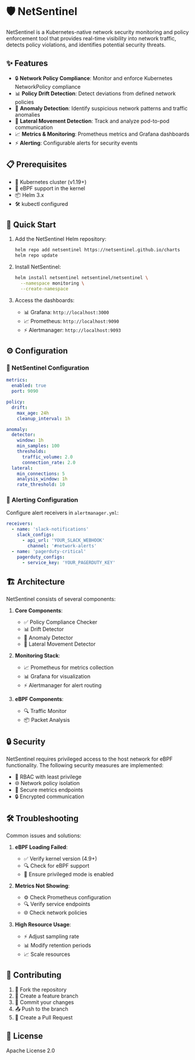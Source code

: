 # 🛡️ NetSentinel

NetSentinel is a Kubernetes-native network security monitoring and policy enforcement tool that provides real-time visibility into network traffic, detects policy violations, and identifies potential security threats.

## ✨ Features

- 🔒 **Network Policy Compliance**: Monitor and enforce Kubernetes NetworkPolicy compliance
- 📊 **Policy Drift Detection**: Detect deviations from defined network policies
- 🚨 **Anomaly Detection**: Identify suspicious network patterns and traffic anomalies
- 🔄 **Lateral Movement Detection**: Track and analyze pod-to-pod communication
- 📈 **Metrics & Monitoring**: Prometheus metrics and Grafana dashboards
- ⚡ **Alerting**: Configurable alerts for security events

## 📋 Prerequisites

- 🐳 Kubernetes cluster (v1.19+)
- 🔧 eBPF support in the kernel
- 📦 Helm 3.x
- 🛠️ kubectl configured

## 🚀 Quick Start

1. Add the NetSentinel Helm repository:
   ```bash
   helm repo add netsentinel https://netsentinel.github.io/charts
   helm repo update
   ```

2. Install NetSentinel:
   ```bash
   helm install netsentinel netsentinel/netsentinel \
     --namespace monitoring \
     --create-namespace
   ```

3. Access the dashboards:
   - 📊 Grafana: `http://localhost:3000`
   - 📈 Prometheus: `http://localhost:9090`
   - ⚡ Alertmanager: `http://localhost:9093`

## ⚙️ Configuration

### 🔧 NetSentinel Configuration

```yaml
metrics:
  enabled: true
  port: 9090

policy:
  drift:
    max_age: 24h
    cleanup_interval: 1h

anomaly:
  detector:
    window: 1h
    min_samples: 100
    thresholds:
      traffic_volume: 2.0
      connection_rate: 2.0
  lateral:
    min_connections: 5
    analysis_window: 1h
    rate_threshold: 10
```

### 🔔 Alerting Configuration

Configure alert receivers in `alertmanager.yml`:
```yaml
receivers:
  - name: 'slack-notifications'
    slack_configs:
      - api_url: 'YOUR_SLACK_WEBHOOK'
        channel: '#network-alerts'
  - name: 'pagerduty-critical'
    pagerduty_configs:
      - service_key: 'YOUR_PAGERDUTY_KEY'
```

## 🏗️ Architecture

NetSentinel consists of several components:

1. **Core Components**:
   - ✅ Policy Compliance Checker
   - 📊 Drift Detector
   - 🚨 Anomaly Detector
   - 🔄 Lateral Movement Detector

2. **Monitoring Stack**:
   - 📈 Prometheus for metrics collection
   - 📊 Grafana for visualization
   - ⚡ Alertmanager for alert routing

3. **eBPF Components**:
   - 🔍 Traffic Monitor
   - 📦 Packet Analysis

## 🔒 Security

NetSentinel requires privileged access to the host network for eBPF functionality. The following security measures are implemented:

- 👥 RBAC with least privilege
- 🌐 Network policy isolation
- 🔐 Secure metrics endpoints
- 🔒 Encrypted communication

## 🛠️ Troubleshooting

Common issues and solutions:

1. **eBPF Loading Failed**:
   - ✅ Verify kernel version (4.9+)
   - 🔍 Check for eBPF support
   - 🔐 Ensure privileged mode is enabled

2. **Metrics Not Showing**:
   - ⚙️ Check Prometheus configuration
   - 🔍 Verify service endpoints
   - 🌐 Check network policies

3. **High Resource Usage**:
   - ⚡ Adjust sampling rate
   - 📊 Modify retention periods
   - 📈 Scale resources

## 🤝 Contributing

1. 🍴 Fork the repository
2. 🌿 Create a feature branch
3. 💾 Commit your changes
4. 📤 Push to the branch
5. 🔄 Create a Pull Request

## 📄 License

Apache License 2.0 
